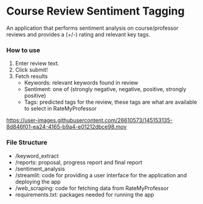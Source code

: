 # Course Review Sentiment Tagging

An application that performs sentiment analysis on course/professor reviews and provides a (+/-) rating and relevant key tags.

### How to use

1. Enter review text. 
2. Click submit!
3. Fetch results
    - Keywords: relevant keywords found in review
    - Sentiment: one of (strongly negative, negative, positive, strongly positive)
    - Tags: predicted tags for the review, these tags are what are available to select in RateMyProfessor

https://user-images.githubusercontent.com/26610573/145153135-8d846f01-ea24-4165-b9a4-e01212dbce98.mov

### File Structure

- /keyword_extract
- /reports: proposal, progress report and final report
- /sentiment_analysis
- /streamlit: code for providing a user interface for the application and deploying the app
- /web_scraping: code for fetching data from RateMyProfessor
- requirements.txt: packages needed for running the app
